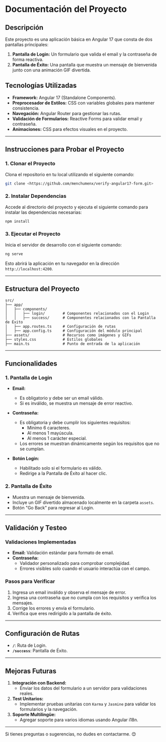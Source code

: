 


# Documentación del Proyecto

## Descripción
Este proyecto es una aplicación básica en Angular 17 que consta de dos pantallas principales:
1. **Pantalla de Login:** Un formulario que valida el email y la contraseña de forma reactiva.
2. **Pantalla de Éxito:** Una pantalla que muestra un mensaje de bienvenida junto con una animación GIF divertida.

## Tecnologías Utilizadas
- **Framework:** Angular 17 (Standalone Components).
- **Preprocesador de Estilos:** CSS con variables globales para mantener consistencia.
- **Navegación:** Angular Router para gestionar las rutas.
- **Validación de Formularios:** Reactive Forms para validar email y contraseña.
- **Animaciones:** CSS para efectos visuales en el proyecto.

---

## Instrucciones para Probar el Proyecto

### 1. **Clonar el Proyecto**
Clona el repositorio en tu local utilizando el siguiente comando:
```bash
git clone <https://github.com/menchumenx/verify-angular17-form.git>
```

### 2. **Instalar Dependencias**
Accede al directorio del proyecto y ejecuta el siguiente comando para instalar las dependencias necesarias:
```bash
npm install
```

### 3. **Ejecutar el Proyecto**
Inicia el servidor de desarrollo con el siguiente comando:
```bash
ng serve
```
Esto abrirá la aplicación en tu navegador en la dirección `http://localhost:4200`.

---

## Estructura del Proyecto
```plaintext
src/
├── app/
│   ├── components/
│   │   ├── login/        # Componentes relacionados con el Login
│   │   ├── success/      # Componentes relacionados con la Pantalla de Éxito
│   ├── app.routes.ts     # Configuración de rutas
│   ├── app.config.ts     # Configuración del módulo principal
├── assets/               # Recursos como imágenes y GIFs
├── styles.css            # Estilos globales
├── main.ts               # Punto de entrada de la aplicación
```

---

## Funcionalidades

### 1. **Pantalla de Login**
- **Email:**
  - Es obligatorio y debe ser un email válido.
  - Si es inválido, se muestra un mensaje de error reactivo.
- **Contraseña:**
  - Es obligatoria y debe cumplir los siguientes requisitos:
    - Mínimo 6 caracteres.
    - Al menos 1 mayúscula.
    - Al menos 1 carácter especial.
  - Los errores se muestran dinámicamente según los requisitos que no se cumplan.

- **Botón Login:**
  - Habilitado solo si el formulario es válido.
  - Redirige a la Pantalla de Éxito al hacer clic.

### 2. **Pantalla de Éxito**
- Muestra un mensaje de bienvenida.
- Incluye un GIF divertido almacenado localmente en la carpeta `assets`.
- Botón "Go Back" para regresar al Login.

---

## Validación y Testeo
### Validaciones Implementadas
- **Email:** Validación estándar para formato de email.
- **Contraseña:**
  - Validador personalizado para comprobar complejidad.
  - Errores visibles solo cuando el usuario interactúa con el campo.

### Pasos para Verificar
1. Ingresa un email inválido y observa el mensaje de error.
2. Ingresa una contraseña que no cumpla con los requisitos y verifica los mensajes.
3. Corrige los errores y envía el formulario.
4. Verifica que eres redirigido a la pantalla de éxito.

---

## Configuración de Rutas
- **`/`**: Ruta de Login.
- **`/success`**: Pantalla de Éxito.

---

## Mejoras Futuras
1. **Integración con Backend:**
   - Enviar los datos del formulario a un servidor para validaciones reales.
2. **Test Unitarios:**
   - Implementar pruebas unitarias con `Karma` y `Jasmine` para validar los formularios y la navegación.
3. **Soporte Multilingüe:**
   - Agregar soporte para varios idiomas usando Angular i18n.

---

Si tienes preguntas o sugerencias, no dudes en contactarme. 😊


